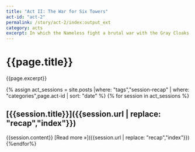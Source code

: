 ```yaml
---
title: "Act II: The War for Six Towers"
act-id: "act-2"
permalink: /story/act-2/index:output_ext
category: acts
excerpt: In which the Nameless fight a brutal war with the Gray Cloaks and establish a premier wrestling venue.
---
```

# {{page.title}}

{{page.excerpt}}

{% assign act_sessions = site.posts |where: "tags","session-recap" | where: "categories",page.act-id | sort: "date" %}
{% for session in act_sessions %}
## [{{session.title}}]({{session.url | replace: "recap","index"}})
{{session.content}}
[Read more »]({{session.url | replace: "recap","index"}})
{%endfor%}
